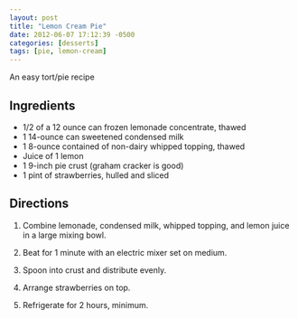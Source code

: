 ```yaml
---
layout: post
title: "Lemon Cream Pie"
date: 2012-06-07 17:12:39 -0500
categories: [desserts]
tags: [pie, lemon-cream]
---
```

An easy tort/pie recipe

## Ingredients
* 1/2 of a 12 ounce can frozen lemonade concentrate, thawed
* 1 14-ounce can sweetened condensed milk
* 1 8-ounce contained of non-dairy whipped topping, thawed
* Juice of 1 lemon
* 1 9-inch pie crust (graham cracker is good)
* 1 pint of strawberries, hulled and sliced


## Directions

1.  Combine lemonade, condensed milk, whipped topping, and lemon juice in a large mixing bowl.

1.  Beat for 1 minute with an electric mixer set on medium.

1.  Spoon into crust and distribute evenly.

1.  Arrange strawberries on top.

1.  Refrigerate for 2 hours, minimum.
